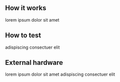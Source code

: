 <!---

This file is used to generate your project datasheet. Please fill in the information below and delete any unused
sections.

You can also include images in this folder and reference them in the markdown. Each image must be less than
512 kb in size, and the combined size of all images must be less than 1 MB.
-->

## How it works

lorem ipsum dolor sit amet

## How to test

adispiscing consectuer elit

## External hardware

lorem ipsum dolor sit amet adispiscing consectuer elit
